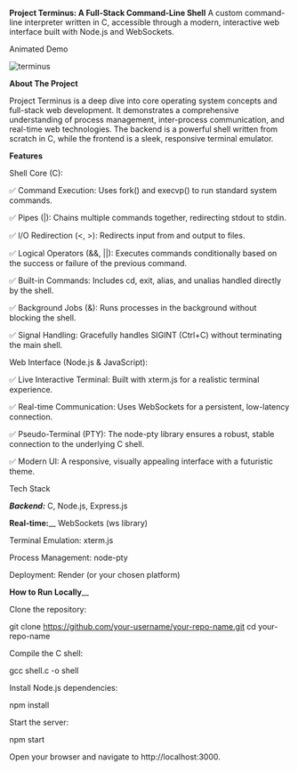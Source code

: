 **Project Terminus: A Full-Stack Command-Line Shell**
A custom command-line interpreter written in C, accessible through a modern, interactive web interface built with Node.js and WebSockets.

Animated Demo

![terminus](assets/demo.gif)

**About The Project**

Project Terminus is a deep dive into core operating system concepts and full-stack web development. It demonstrates a comprehensive understanding of process management, inter-process communication, and real-time web technologies. The backend is a powerful shell written from scratch in C, while the frontend is a sleek, responsive terminal emulator.

**Features**

Shell Core (C):

✅ Command Execution: Uses fork() and execvp() to run standard system commands.

✅ Pipes (|): Chains multiple commands together, redirecting stdout to stdin.

✅ I/O Redirection (<, >): Redirects input from and output to files.

✅ Logical Operators (&&, ||): Executes commands conditionally based on the success or failure of the previous command.

✅ Built-in Commands: Includes cd, exit, alias, and unalias handled directly by the shell.

✅ Background Jobs (&): Runs processes in the background without blocking the shell.

✅ Signal Handling: Gracefully handles SIGINT (Ctrl+C) without terminating the main shell.

Web Interface (Node.js & JavaScript):

✅ Live Interactive Terminal: Built with xterm.js for a realistic terminal experience.

✅ Real-time Communication: Uses WebSockets for a persistent, low-latency connection.

✅ Pseudo-Terminal (PTY): The node-pty library ensures a robust, stable connection to the underlying C shell.

✅ Modern UI: A responsive, visually appealing interface with a futuristic theme.

Tech Stack

**_Backend:_** C, Node.js, Express.js

**Real-time:**__ WebSockets (ws library)

Terminal Emulation: xterm.js

Process Management: node-pty

Deployment: Render (or your chosen platform)

**How to Run Locally**__

Clone the repository:

git clone https://github.com/your-username/your-repo-name.git
cd your-repo-name


Compile the C shell:

gcc shell.c -o shell


Install Node.js dependencies:

npm install


Start the server:

npm start


Open your browser and navigate to http://localhost:3000.

